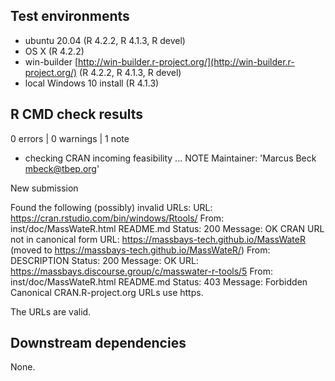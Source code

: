 ## Test environments

* ubuntu 20.04 (R 4.2.2, R 4.1.3, R devel)
* OS X (R 4.2.2)
* win-builder [http://win-builder.r-project.org/](http://win-builder.r-project.org/) (R 4.2.2, R 4.1.3, R devel)
* local Windows 10 install (R 4.1.3)

## R CMD check results

0 errors | 0 warnings | 1 note

* checking CRAN incoming feasibility ... NOTE
Maintainer: 'Marcus Beck <mbeck@tbep.org>'

New submission

Found the following (possibly) invalid URLs:
  URL: https://cran.rstudio.com/bin/windows/Rtools/
    From: inst/doc/MassWateR.html
          README.md
    Status: 200
    Message: OK
    CRAN URL not in canonical form
  URL: https://massbays-tech.github.io/MassWateR (moved to https://massbays-tech.github.io/MassWateR/)
    From: DESCRIPTION
    Status: 200
    Message: OK
  URL: https://massbays.discourse.group/c/masswater-r-tools/5
    From: inst/doc/MassWateR.html
          README.md
    Status: 403
    Message: Forbidden
  Canonical CRAN.R-project.org URLs use https.

The URLs are valid.

## Downstream dependencies

None.



